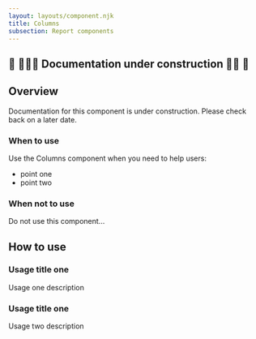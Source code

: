 ```yaml
---
layout: layouts/component.njk
title: Columns
subsection: Report components
---
```

## 🚧 👷🏻‍♀️ Documentation under construction 👷🏾 🚧

## Overview

Documentation for this component is under construction. Please check back on a later date.

### When to use

Use the Columns component when you need to help users:

- point one
- point two

### When not to use 

Do not use this component...

## How to use

### Usage title one

Usage one description

### Usage title one

Usage two description
